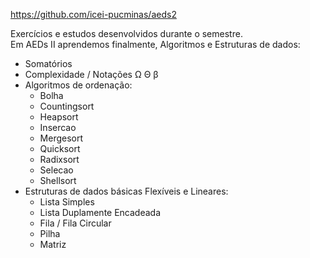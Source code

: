 https://github.com/icei-pucminas/aeds2

Exercícios e estudos desenvolvidos durante o semestre. <br>
Em AEDs II aprendemos finalmente, Algoritmos e Estruturas de dados:
   - Somatórios
   - Complexidade / Notações Ω Θ β
   - Algoritmos de ordenação:
      - Bolha
      - Countingsort
      - Heapsort
      - Insercao
      - Mergesort
      - Quicksort
      - Radixsort
      - Selecao
      - Shellsort
   - Estruturas de dados básicas Flexíveis e Lineares:
      - Lista Simples
      - Lista Duplamente Encadeada
      - Fila / Fila Circular
      - Pilha
      - Matriz
